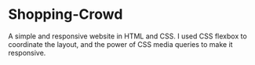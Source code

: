 # Shopping-Crowd
A simple and responsive website in HTML and CSS. I used CSS flexbox to coordinate the layout, and the power of CSS media queries to make it responsive.

